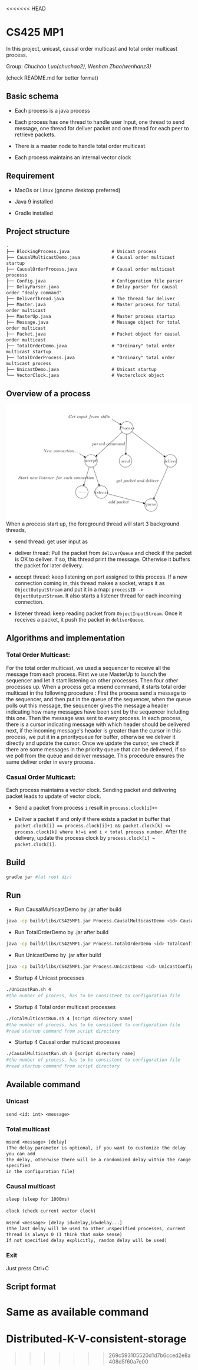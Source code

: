 <<<<<<< HEAD
# CS425 MP1
In this project, unicast, causal order multicast and total order multicast process. 

Group: _Chuchao Luo(chuchao2), Wenhan Zhao(wenhanz3)_   

(check README.md for better format)

## Basic schema
- Each process is a java process

- Each process has one thread to handle user Input, one thread to send message,
 one thread for deliver packet and one thread for each peer to retrieve packets.

- There is a master node to handle total order multicast.

- Each process maintains an internal vector clock



## Requirement
- MacOs or Linux (gnome desktop preferred)

- Java 9 installed

- Gradle installed

## Project structure
```
.
├── BlockingProcess.java                # Unicast process
├── CausalMulticastDemo.java            # Causal order multicast startup
├── CausalOrderProcess.java             # Causal order multicast processs 
├── Config.java                         # Configuration file parser
├── DelayParser.java                    # Delay parser for causal order "dealy command"
├── DeliverThread.java                  # The thread for deliver
├── Master.java                         # Master process for total order multicast
├── MasterUp.java                       # Master process startup
├── Message.java                        # Message object for total order multicast
├── Packet.java                         # Packet object for causal order multicast
├── TotalOrderDemo.java                 # "Ordinary" total order multicast startup
├── TotalOrderProcess.java              # "Ordinary" total order multicast process
├── UnicastDemo.java                    # Unicast startup
└── VectorClock.java                    # Vecterclock object
```

## Overview of a process
![](./screen_shot.png)
When a process start up, the foreground thread will start 3 background threads,
- send thread: get user input as 

- deliver thread: Pull the packet from `deliverQueue` and check if the packet is
OK to deliver. If so, this thread print the message. Otherwise it buffers the 
packet for later delivery.

- accept thread: keep listening on port assigned to this process. If a new
connection coming in, this thread makes a socket, wraps it as `ObjectOutputStream`
and put it in a map: `processID -> ObjectOutputStream`. It also starts a listener thread 
for each incoming connection.

- listener thread: keep reading packet from `ObjectInputStream`. Once it receives
a packet, it push the packet in `deliverQueue`.

## Algorithms and implementation
### Total Order Multicast:
For the total order multicast, we used a sequencer to receive all the message from each process.
First we use MasterUp to launch the sequencer and let it start listening on other processes. Then
four other processes up. 
When a process get a msend command, it starts total order multicast in the
following procedure : First the process send a message to the sequencer, and then put in the queue of
the sequencer, when the queue polls out this message, the sequencer gives the message a header indicating
how many messages have been sent by the sequencer including this one. Then the message was sent to every 
process. In each process, there is a cursor indicating message with which header should be delivered next,
if the incoming message's header is greater than the cursor in this process, we put it in a priorityqueue 
for buffer, otherwise we deliver it directly and update the cursor. Once we update the cursor, we check if
there are some messages in the priority queue that can be delivered, if so we poll from the queue and 
deliver message. This procedure ensures the same deliver order in every process. 

### Casual Order Multicast:
Each process maintains a vector clock. Sending packet and delivering packet leads to update of vector clock.

- Send a packet from process `i` result in `process.clock[i]++`

- Deliver a packet if and only if there exists a packet in buffer that 
`packet.clock[i] == process.clock[i]+1 && packet.clock[k] <= process.clock[k]
where k!=i and i < total process number`. After the delivery, update the process clock 
by `process.clock[i] = packet.clock[i]`.


## Build
```bash
gradle jar #(at root dir)
```

## Run
- Run CausalMulticastDemo by .jar after build
```bash
java -cp build/libs/CS425MP1.jar Process.CausalMulticastDemo <id> CausalConfiguration [script]
```

- Run TotalOrderDemo by .jar after build
```bash
java -cp build/libs/CS425MP1.jar Process.TotalOrderDemo <id> TotalConfiguration [script]
```

- Run UnicastDemo by .jar after build
```bash
java -cp build/libs/CS425MP1.jar Process.UnicastDemo <id> UnicastConfiguration [script]
```

- Startup 4 Unicast processes
```bash
./UnicastRun.sh 4 
#the number of process, has to be consistent to configuration file
```

- Startup 4 Total order multicast processes
```bash
./TotalMulticastRun.sh 4 [script directory name] 
#the number of process, has to be consistent to configuration file
#read startup command from script directory
```

- Startup 4 Causal order multicast processes
```bash
./CausalMulticastRun.sh 4 [script directory name] 
#the number of process, has to be consistent to configuration file
#read startup command from script directory
```

## Available command

### Unicast
```
send <id: int> <message>
```

### Total multicast
```
msend <message> [delay]
(The delay parameter is optional, if you want to customize the delay you can add
the delay, otherwise there will be a randomized delay within the range specified
in the configuration file) 
```

### Causal multicast

```
sleep (sleep for 1000ms)

clock (check current vector clock)

msend <message> [delay id=delay,id=delay...]
(the last delay will be used to other unspecified processes, current thread is always 0 (I think that make sense)
If not specified delay explicitly, random delay will be used)
```

### Exit
Just press Ctrl+C

## Script format

Same as available command
=======
# Distributed-K-V-consistent-storage
>>>>>>> 269c593105520d1d7b6cced2e8a408d5f60a7e00
